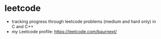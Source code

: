 # leetcode
* tracking progress through leetcode problems (medium and hard only) in C and C++
* my Leetcode profile: https://leetcode.com/baurnext/
